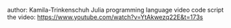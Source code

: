 author: Kamila-Trinkenschuh
Julia programming language video code script
the video: https://www.youtube.com/watch?v=YtAkwezq22E&t=173s
